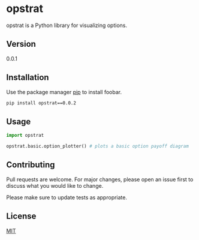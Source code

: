 # opstrat

opstrat is a Python library for visualizing options.

## Version 
0.0.1

## Installation

Use the package manager [pip](https://pip.pypa.io/en/stable/) to install foobar.

```bash
pip install opstrat==0.0.2
```

## Usage

```python
import opstrat

opstrat.basic.option_plotter() # plots a basic option payoff diagram
```

## Contributing
Pull requests are welcome. For major changes, please open an issue first to discuss what you would like to change.

Please make sure to update tests as appropriate.

## License
[MIT](https://choosealicense.com/licenses/mit/)